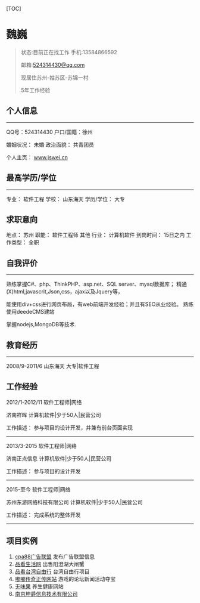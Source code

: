 
[TOC]
# 魏巍

> 状态:目前正在找工作
> 手机:13584866592
>
> 邮箱:524314430@qq.com
>
> 现居住苏州-姑苏区-苏锦一村
>
> 5年工作经验



## 个人信息
***
QQ号：524314430
户口/国籍：徐州

婚姻状况：	未婚
政治面貌：	共青团员

个人主页：	www.jswei.cn

## 最高学历/学位
***
专业：	软件工程
学校：	山东海天
学历/学位：	大专
## 求职意向
地点：	苏州
职能：	软件工程师 其他
行业：	计算机软件
到岗时间：	15日之内
工作类型：	全职

## 自我评价
***
熟练掌握C#、php、ThinkPHP、asp.net、SQL server、mysql数据库；
精通(X)html,javascrit,Json,css，ajax以及Jquery等，

能使用div+css进行网页布局，有web前端开发经验；并且有SEO从业经验。
熟练使用deedeCMS建站

掌握nodejs,MongoDB等技术.

## 教育经历
***
2008/9-2011/6	山东海天
大专|软件工程
## 工作经验
2012/1-2012/11	软件工程师|网络

济南祥晖
计算机软件|少于50人|民营公司

工作描述：	参与项目的设计开发，并兼有前台页面实现
***
2013/3-2015	软件工程师|网络

济南正点信息
计算机软件|少于50人|民营公司

工作描述：	参与项目的设计开发
***
2015-至今	软件工程师|网络

苏州东游网络科技有限公司
计算机软件|少于50人|民营公司

工作描述：	完成系统的整体开发
***
## 项目实例
1. [cpa88广告联盟](http://www.cpa88.com) 发布广告联盟信息
2. [品看生活网](http://pinkan.cn) 出售阳澄湖大闸蟹
3. [品看台湾自由行](http://www.pinkan.com) 台湾自由行项目
4. [嘟嘟传奇正传网站](http://ddcq.com)  游戏的论坛新闻活动夺宝
5. [无味果](http://www.wuweiguo.com) 养生健康网站
6. [南京坤爵信息技术有限公司](http://www.kunjuee.cn)
